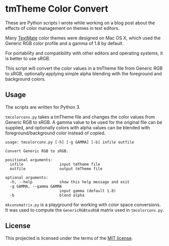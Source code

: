 
tmTheme Color Convert
=====================

These are Python scripts I wrote while working on a blog post about the
effects of color management on themes in text editors.

Many [TextMate](http://macromates.com/) color themes were designed on Mac
OS X, which used the Generic RGB color profile and a gamma of 1.8 by default.

For portability and compatibility with other editors and operating systems,
it is better to use sRGB.

This script will convert the color values in a tmTheme file from Generic RGB
to sRGB, optionally applying simple alpha blending with the foreground and
background colors.


Usage
-----

The scripts are written for Python 3.

`tmcolorconv.py` takes a tmTheme file and changes the color values from
Generic RGB to sRGB. A gamma value to be used for the original file can be
supplied, and optionally colors with alpha values can be blended with
foreground/background color instead of copied.

    usage: tmcolorconv.py [-h] [-g GAMMA] [-b] infile outfile

    Convert Generic RGB to sRGB.

    positional arguments:
      infile                input tmTheme file
      outfile               output tmTheme file

    optional arguments:
      -h, --help            show this help message and exit
      -g GAMMA, --gamma GAMMA
                            input gamma (default 1.8)
      -b                    blend alpha

`mkconvmatrix.py` is a playground for working with color space conversions. It
was used to compute the `GenericRGBtosRGB` matrix used in `tmcolorconv.py`.


License
-------

This projected is licensed under the terms of the [MIT license](LICENSE).
